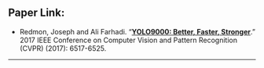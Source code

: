 ## Paper Link: 
 - Redmon, Joseph and Ali Farhadi. “[**YOLO9000: Better, Faster, Stronger**](https://arxiv.org/pdf/1612.08242.pdf).” 2017 IEEE Conference on Computer Vision and Pattern Recognition (CVPR) (2017): 6517-6525.

_______________________________________________________________


